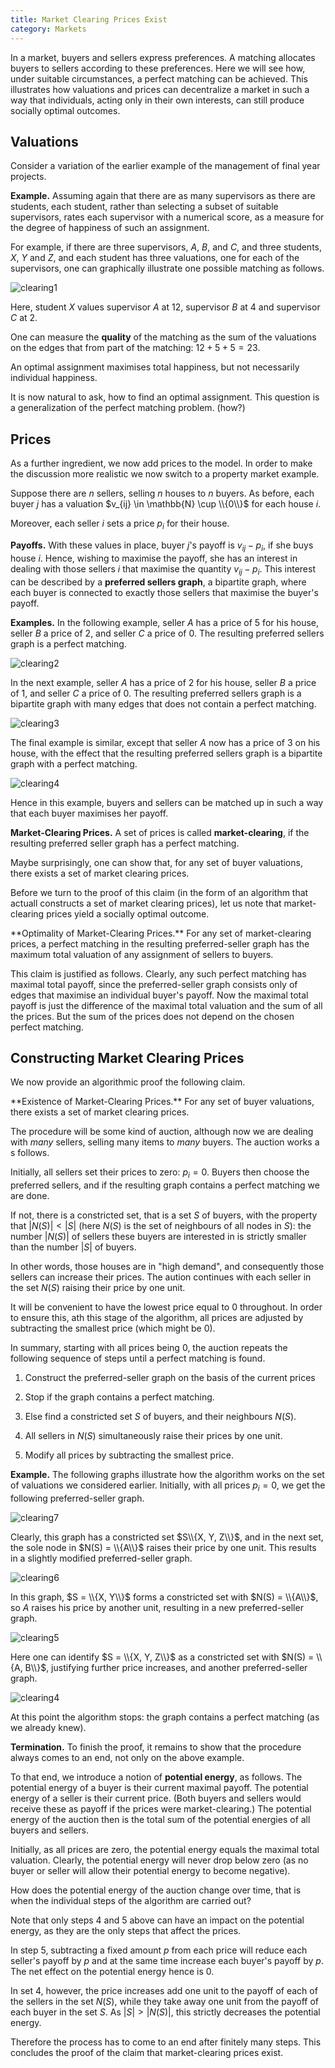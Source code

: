 ```yaml
---
title: Market Clearing Prices Exist
category: Markets
---
```


In a market, buyers and sellers express preferences.
A  matching allocates buyers to sellers according to these preferences.
Here we will see how, under suitable circumstances,
a perfect matching can be achieved.  This illustrates how
valuations and prices can decentralize a market in such a way
that individuals, acting only in their own interests, can still
produce socially optimal outcomes.

## Valuations

Consider a variation of the earlier example of 
the management of final year projects.

**Example.**  Assuming again that there are  as many supervisors as there are students,
each student, rather than selecting a subset of suitable supervisors,
rates each supervisor with a numerical score, as a measure for
the degree of happiness of such an assignment.

For example, if there are three supervisors, $A$, $B$, and $C$,
and three students, $X$, $Y$ and $Z$, and each student
has three valuations, one for each of the supervisors,
one can graphically illustrate one possible matching as follows.

![clearing1]

Here, student $X$ values supervisor $A$ at $12$, supervisor $B$ at $4$
and supervisor $C$ at $2$.

One can measure the **quality** of the matching
as the sum of the valuations on the edges that
from part of the matching: $12 + 5 + 5 = 23$.

An optimal assignment maximises total happiness, but
not necessarily individual happiness.

It is now natural to ask, how to find an optimal assignment.
This question is a generalization of the perfect matching problem.
(how?)

## Prices

As a further ingredient, we now add prices to the model.
In order to make the discussion more realistic we now switch
to a property market example.

Suppose there are $n$ sellers, selling $n$ houses to $n$ buyers.
As before, each buyer $j$  has a valuation $v_{ij} \in \mathbb{N} \cup \\{0\\}$
for each house $i$.

Moreover, each seller $i$ sets a price $p_i$ for their house.

**Payoffs.** 
With these values in place, buyer $j$'s payoff is
$v_{ij} - p_i$, if she buys house $i$.
Hence, wishing to  maximise the payoff, she has an interest in dealing
with those sellers $i$
that maximise the quantity
$v_{ij} - p_i$.  This interest can
be described by a **preferred sellers graph**,
a bipartite graph, where each buyer is connected to
exactly those sellers that maximise the buyer's payoff.

**Examples.** In the following example,
seller $A$ has a price of $5$ for his house,
seller $B$ a price of $2$, and seller $C$ a
price of $0$.
The resulting preferred sellers graph is a
perfect matching.

![clearing2]

In the next example,
seller $A$ has a price of $2$ for his house,
seller $B$ a price of $1$, and seller $C$ a
price of $0$.
The resulting preferred sellers graph is a
bipartite graph with many edges that does not
contain a 
perfect matching.

![clearing3]

The final example is similar,
except that seller $A$ now has a price of
$3$ on his house, with the
effect that the resulting
preferred sellers graph is a
bipartite graph with a 
perfect matching.

![clearing4]

Hence in this example, buyers and
sellers can be matched up in
such a way that each buyer maximises her
payoff.

**Market-Clearing Prices.**
A set of prices is called **market-clearing**, if the resulting
preferred seller graph has a perfect matching.

Maybe surprisingly, one can show that, for
any set of buyer valuations,
there exists a set of market clearing prices.

Before we turn to the proof of this claim
(in the form of an algorithm that actuall constructs
a set of market clearing prices),
let us note that market-clearing prices
yield a socially optimal outcome.

<div class="note" markdown="1">
**Optimality of Market-Clearing Prices.** For any set of market-clearing
prices, a perfect matching in the resulting preferred-seller graph
has the maximum total valuation of any assignment of sellers to buyers.
</div>

This claim is justified as follows.  Clearly, any such perfect matching
has maximal total payoff, since the preferred-seller graph consists
only of edges that maximise an individual buyer's payoff.
Now the maximal total payoff is
just the difference of the
maximal total valuation
and the sum of all the prices.
But the sum of the prices does not depend on the
chosen perfect matching.

## Constructing Market Clearing Prices

We now provide an algorithmic proof the following claim.

<div class="note" markdown="1">
**Existence of Market-Clearing Prices.** For
any set of buyer valuations,
there exists a set of market clearing prices.
</div>

The procedure will be some kind of auction,
although now we are dealing with _many_ sellers, selling many items to _many_ buyers.
The auction works a s follows.

Initially, all sellers set their prices to zero: $p_i = 0$.
Buyers then choose the preferred sellers, and if the resulting
graph contains a perfect matching we are done.

If not, there is a constricted set, that is a set $S$ of buyers, with
the property that $|N(S)| < |S|$ (here $N(S)$ is the set of neighbours
of all nodes in $S$): the number $|N(S)|$ of sellers these buyers are
interested in is strictly smaller than the number $|S|$ of buyers.

In other words, those houses are in "high demand",
and consequently those sellers can increase their prices.
The aution continues with each seller in the set $N(S)$ 
raising their price by one unit.

It will be convenient to have the lowest price equal to $0$
throughout.  In order to ensure this, ath this stage
of the algorithm, all prices are adjusted  by subtracting
the smallest price (which might be $0$).

In summary,
starting with all prices being $0$,
the auction repeats the following sequence of steps
until a perfect matching is found.

1. Construct the preferred-seller graph on the
basis of the current prices

2. Stop if the graph contains a perfect matching.

3. Else find a constricted set $S$ of buyers, and their neighbours
$N(S)$.

4. All sellers in $N(S)$ simultaneously raise their prices by one
unit.

5. Modify all prices by subtracting the smallest price.

**Example.** The following graphs illustrate how the
algorithm works on the set of valuations we considered earlier.
Initially, with all prices $p_i = 0$, we get the following
preferred-seller graph.

![clearing7]

Clearly, this graph has a constricted set $S\\{X, Y, Z\\}$,
and in the next set, the sole node in $N(S) = \\{A\\}$ raises
their price by one unit.  This results in a slightly modified
preferred-seller graph.

![clearing6]

In this graph, $S = \\{X, Y\\}$ forms a constricted
set with $N(S) = \\{A\\}$, so $A$ raises his price
by another unit, resulting in a new
preferred-seller graph.

![clearing5]

Here one can identify $S = \\{X, Y, Z\\}$ as
a constricted set with $N(S) = \\{A, B\\}$,
justifying further price increases, 
and another 
preferred-seller graph.

![clearing4]

At this point the algorithm stops:
the graph contains a perfect matching
(as we already knew).

**Termination.** To finish the proof, it remains to show that the procedure always comes to
an end, not only on the above example.

To that end, we introduce a notion of **potential energy**, as follows.
The potential energy of a buyer is their current maximal payoff.
The potential energy of a seller is their current price.
(Both buyers and sellers would receive these as payoff
if the prices were market-clearing.)
The potential energy of the auction then is the total
sum of the potential energies of all buyers and sellers.

Initially, as all prices are zero, the potential energy
equals the maximal total valuation.  Clearly, the potential
energy will never drop below zero
(as no buyer or seller will allow their potential energy
to become negative).

How does the potential energy of the auction change
over time, that is when the individual steps of
the algorithm are carried out?

Note that only steps 4 and 5 above
can have an impact on the potential energy,
as they are the only steps that affect the prices.

In step 5, subtracting a fixed amount $p$ from each price
will reduce each seller's payoff by $p$
and at the same time increase each buyer's payoff by $p$.
The net effect on the potential energy hence is $0$.

In set 4, however, the price increases add one unit to the payoff of
each of the sellers in the set $N(S)$, while they take away one unit
from the payoff of each buyer in the set $S$.  As $|S| > |N(S)|$, this
strictly decreases the potential energy.

Therefore the process has to come to an end after finitely many steps.
This concludes the proof of the claim that market-clearing prices exist.


[clearing1]: /images/clearing1.png
[clearing2]: /images/clearing2.png
[clearing3]: /images/clearing3.png
[clearing4]: /images/clearing4.png
[clearing5]: /images/clearing5.png
[clearing6]: /images/clearing6.png
[clearing7]: /images/clearing7.png
